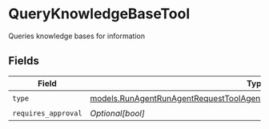 # QueryKnowledgeBaseTool

Queries knowledge bases for information


## Fields

| Field                                                                                                                                                              | Type                                                                                                                                                               | Required                                                                                                                                                           | Description                                                                                                                                                        |
| ------------------------------------------------------------------------------------------------------------------------------------------------------------------ | ------------------------------------------------------------------------------------------------------------------------------------------------------------------ | ------------------------------------------------------------------------------------------------------------------------------------------------------------------ | ------------------------------------------------------------------------------------------------------------------------------------------------------------------ |
| `type`                                                                                                                                                             | [models.RunAgentRunAgentRequestToolAgentsRequestRequestBodySettingsTools9Type](../models/runagentrunagentrequesttoolagentsrequestrequestbodysettingstools9type.md) | :heavy_check_mark:                                                                                                                                                 | N/A                                                                                                                                                                |
| `requires_approval`                                                                                                                                                | *Optional[bool]*                                                                                                                                                   | :heavy_minus_sign:                                                                                                                                                 | N/A                                                                                                                                                                |